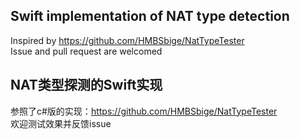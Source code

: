 
## Swift implementation of NAT type detection
Inspired by https://github.com/HMBSbige/NatTypeTester
<br>
Issue and pull request are welcomed

## NAT类型探测的Swift实现

参照了c#版的实现：https://github.com/HMBSbige/NatTypeTester
<br>
欢迎测试效果并反馈issue
